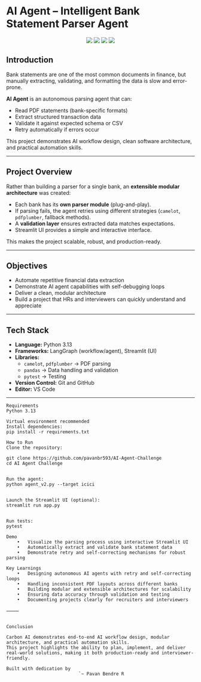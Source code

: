 # AI Agent  – Intelligent Bank Statement Parser Agent

<p align="center">
  <img src="https://img.shields.io/badge/Python-3.13-blue?style=for-the-badge&logo=python" />
  <img src="https://img.shields.io/badge/Framework-LangGraph%20%7C%20Streamlit-green?style=for-the-badge" />
  <img src="https://img.shields.io/badge/Status-Completed-success?style=for-the-badge" />
  <img src="https://img.shields.io/badge/Focus-AI%20and%20Automation-orange?style=for-the-badge" />
</p>



## Introduction  

Bank statements are one of the most common documents in finance, but manually extracting, validating, and formatting the data is slow and error-prone.  

**AI Agent** is an autonomous parsing agent that can:  

- Read PDF statements (bank-specific formats)  
- Extract structured transaction data  
- Validate it against expected schema or CSV  
- Retry automatically if errors occur  

This project demonstrates AI workflow design, clean software architecture, and practical automation skills.

---

## Project Overview  

Rather than building a parser for a single bank, an **extensible modular architecture** was created:  

- Each bank has its **own parser module** (plug-and-play).  
- If parsing fails, the agent retries using different strategies (`camelot`, `pdfplumber`, fallback methods).  
- A **validation layer** ensures extracted data matches expectations.  
- Streamlit UI provides a simple and interactive interface.  

This makes the project scalable, robust, and production-ready.

---

## Objectives  

- Automate repetitive financial data extraction  
- Demonstrate AI agent capabilities with self-debugging loops  
- Deliver a clean, modular architecture  
- Build a project that HRs and interviewers can quickly understand and appreciate  

---

## Tech Stack  

- **Language:** Python 3.13  
- **Frameworks:** LangGraph (workflow/agent), Streamlit (UI)  
- **Libraries:**  
  - `camelot`, `pdfplumber` → PDF parsing  
  - `pandas` → Data handling and validation  
  - `pytest` → Testing  
- **Version Control:** Git and GitHub  
- **Editor:** VS Code  

---



    





```
Requirements
Python 3.13

Virtual environment recommended
Install dependencies:
pip install -r requirements.txt

How to Run
Clone the repository:

git clone https://github.com/pavanbr593/AI-Agent-Challenge
cd AI Agent Challenge 


Run the agent:
python agent_v2.py --target icici


Launch the Streamlit UI (optional):
streamlit run app.py


Run tests:
pytest

Demo
	•	Visualize the parsing process using interactive Streamlit UI
	•	Automatically extract and validate bank statement data
	•	Demonstrate retry and self-correcting mechanisms for robust parsing

Key Learnings
	•	Designing autonomous AI agents with retry and self-correcting loops
	•	Handling inconsistent PDF layouts across different banks
	•	Building modular and extensible architectures for scalability
	•	Ensuring data accuracy through validation and testing
	•	Documenting projects clearly for recruiters and interviewers

⸻


Conclusion

Carbon AI demonstrates end-to-end AI workflow design, modular architecture, and practical automation skills.
This project highlights the ability to plan, implement, and deliver real-world solutions, making it both production-ready and interviewer-friendly.

Built with dedication by    
                           `~ Pavan Bendre R 
